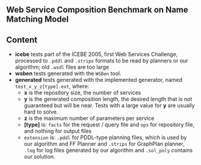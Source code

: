 ## Web Service Composition Benchmark on Name Matching Model

## Content

 * __icebe__ tests part of the ICEBE 2005, first Web Services Challenge, processed to `.pddl` and `.strips` formats to be read by planners or our algorithm; old `.wsdl` files are too large
 * __wsben__ tests generated with the `WSBen` tool.
 * __generated__ tests generated with the implemented generator, named `test_x_y_z[type].ext`, where:
   * __x__ is the repository size, the number of services
   * __y__ is the generated composition length, the desired length that is not guaranteed but will be near. Tests with a large value for __y__ are usually hard to solve.
   * __z__ is the maximum number of parameters per service
   * __[type]__ is: `facts` for the request / query file and `ops` for repository file, and nothing for output files
   * `extension` is: `.pddl` for PDDL-type planning files, which is used by our algorithm and FF Planner and `.strips` for GraphPlan planner, `.log` for log files generated by our algorithm and `.sol_poly` contains our solution.




